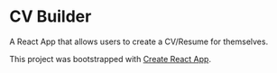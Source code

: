 # CV Builder

A React App that allows users to create a CV/Resume for themselves.

This project was bootstrapped with [Create React App](https://github.com/facebook/create-react-app).

